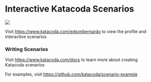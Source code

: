 # Interactive Katacoda Scenarios

[![](http://shields.katacoda.com/katacoda/edsonbernardo/count.svg)](https://www.katacoda.com/edsonbernardo "Get your profile on Katacoda.com")

Visit https://www.katacoda.com/edsonbernardo to view the profile and interactive scenarios

### Writing Scenarios
Visit https://www.katacoda.com/docs to learn more about creating Katacoda scenarios

For examples, visit https://github.com/katacoda/scenario-example
